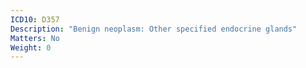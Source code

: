 ```yaml
---
ICD10: D357
Description: "Benign neoplasm: Other specified endocrine glands"
Matters: No
Weight: 0
---
```


